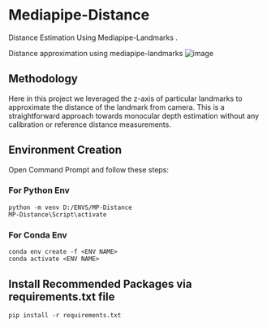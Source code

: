 # Mediapipe-Distance
Distance Estimation Using Mediapipe-Landmarks .

Distance approximation using mediapipe-landmarks
![image](https://github.com/nbeeeel/Mediapipe-Distance/assets/112415272/75ae0b5d-ee64-46a8-a540-6d70a81f42db)
## Methodology
Here in this project we leveraged the z-axis of particular landmarks to approximate the distance of the landmark from camera.
This is a straightforward approach towards monocular depth estimation without any calibration or reference distance measurements.

## Environment Creation 

Open Command Prompt and follow these steps:

### For Python Env
```
python -m venv D:/ENVS/MP-Distance
MP-Distance\Script\activate
```
### For Conda Env
```
conda env create -f <ENV NAME>
conda activate <ENV NAME>
```
## Install Recommended Packages via requirements.txt file 
```
pip install -r requirements.txt
```
